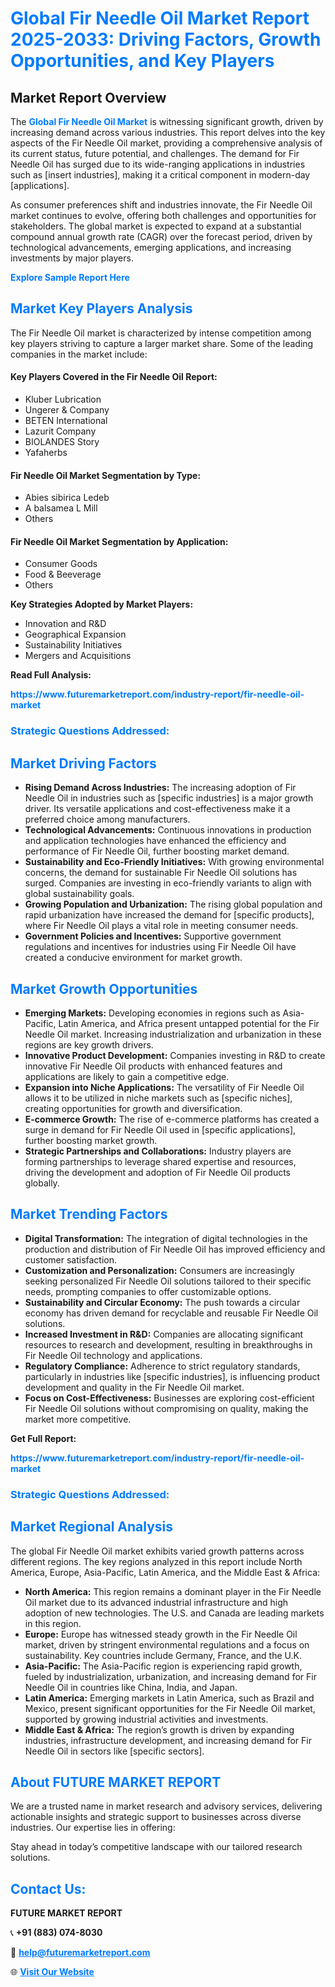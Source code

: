 <h1 style="color: #007BFF;">Global Fir Needle Oil Market Report 2025-2033: Driving Factors, Growth Opportunities, and Key Players</h1>

<section id="overview">
<h2>Market Report Overview</h2>
<p>The <a href="https://www.futuremarketreport.com/industry-report/fir-needle-oil-market" style="color: #007BFF; text-decoration: none;"><strong>Global Fir Needle Oil Market</strong></a> is witnessing significant growth, driven by increasing demand across various industries. This report delves into the key aspects of the Fir Needle Oil market, providing a comprehensive analysis of its current status, future potential, and challenges. The demand for Fir Needle Oil has surged due to its wide-ranging applications in industries such as [insert industries], making it a critical component in modern-day [applications].</p>
<p>As consumer preferences shift and industries innovate, the Fir Needle Oil market continues to evolve, offering both challenges and opportunities for stakeholders. The global market is expected to expand at a substantial compound annual growth rate (CAGR) over the forecast period, driven by technological advancements, emerging applications, and increasing investments by major players.</p>
</section>

<section id="overview">
<p><a href="https://www.futuremarketreport.com/request-sample/reportId=103950" style="color: #007BFF; text-decoration: none;"><strong>Explore Sample Report Here</strong></a></p>
</section>

<section id="key-players">
<h2 style="color: #007BFF;">Market Key Players Analysis</h2>
<p>The Fir Needle Oil market is characterized by intense competition among key players striving to capture a larger market share. Some of the leading companies in the market include:</p>
<h4>Key Players Covered in the Fir Needle Oil Report:</h4>
<ul><li>Kluber Lubrication</li><li>Ungerer &amp; Company</li><li>BETEN International</li><li>Lazurit Company</li><li>BIOLANDES Story</li><li>Yafaherbs</li></ul>
<h4>Fir Needle Oil Market Segmentation by Type:</h4>
<ul><li>Abies sibirica Ledeb</li><li>A balsamea L Mill</li><li>Others</li></ul>

<h4>Fir Needle Oil Market Segmentation by Application:</h4>
<ul><li>Consumer Goods</li><li>Food &amp; Beeverage</li><li>Others</li></ul>
<p><strong>Key Strategies Adopted by Market Players:</strong></p>
<ul>
<li>Innovation and R&D</li>
<li>Geographical Expansion</li>
<li>Sustainability Initiatives</li>
<li>Mergers and Acquisitions</li>
</ul>
</section>

<section>
<p><strong>Read Full Analysis: </strong></p><a href="https://www.futuremarketreport.com/industry-report/fir-needle-oil-market" style="color: #007BFF; text-decoration: none;"><strong>https://www.futuremarketreport.com/industry-report/fir-needle-oil-market</strong></a>
<h3 style="color: #007BFF;">Strategic Questions Addressed:</h3>
</section>

<section id="driving-factors">
<h2 style="color: #007BFF;">Market Driving Factors</h2>
<ul>
<li><strong>Rising Demand Across Industries:</strong> The increasing adoption of Fir Needle Oil in industries such as [specific industries] is a major growth driver. Its versatile applications and cost-effectiveness make it a preferred choice among manufacturers.</li>
<li><strong>Technological Advancements:</strong> Continuous innovations in production and application technologies have enhanced the efficiency and performance of Fir Needle Oil, further boosting market demand.</li>
<li><strong>Sustainability and Eco-Friendly Initiatives:</strong> With growing environmental concerns, the demand for sustainable Fir Needle Oil solutions has surged. Companies are investing in eco-friendly variants to align with global sustainability goals.</li>
<li><strong>Growing Population and Urbanization:</strong> The rising global population and rapid urbanization have increased the demand for [specific products], where Fir Needle Oil plays a vital role in meeting consumer needs.</li>
<li><strong>Government Policies and Incentives:</strong> Supportive government regulations and incentives for industries using Fir Needle Oil have created a conducive environment for market growth.</li>
</ul>
</section>

<section id="growth-opportunities">
<h2 style="color: #007BFF;">Market Growth Opportunities</h2>
<ul>
<li><strong>Emerging Markets:</strong> Developing economies in regions such as Asia-Pacific, Latin America, and Africa present untapped potential for the Fir Needle Oil market. Increasing industrialization and urbanization in these regions are key growth drivers.</li>
<li><strong>Innovative Product Development:</strong> Companies investing in R&D to create innovative Fir Needle Oil products with enhanced features and applications are likely to gain a competitive edge.</li>
<li><strong>Expansion into Niche Applications:</strong> The versatility of Fir Needle Oil allows it to be utilized in niche markets such as [specific niches], creating opportunities for growth and diversification.</li>
<li><strong>E-commerce Growth:</strong> The rise of e-commerce platforms has created a surge in demand for Fir Needle Oil used in [specific applications], further boosting market growth.</li>
<li><strong>Strategic Partnerships and Collaborations:</strong> Industry players are forming partnerships to leverage shared expertise and resources, driving the development and adoption of Fir Needle Oil products globally.</li>
</ul>
</section>

<section id="trending-factors">
<h2 style="color: #007BFF;">Market Trending Factors</h2>
<ul>
<li><strong>Digital Transformation:</strong> The integration of digital technologies in the production and distribution of Fir Needle Oil has improved efficiency and customer satisfaction.</li>
<li><strong>Customization and Personalization:</strong> Consumers are increasingly seeking personalized Fir Needle Oil solutions tailored to their specific needs, prompting companies to offer customizable options.</li>
<li><strong>Sustainability and Circular Economy:</strong> The push towards a circular economy has driven demand for recyclable and reusable Fir Needle Oil solutions.</li>
<li><strong>Increased Investment in R&D:</strong> Companies are allocating significant resources to research and development, resulting in breakthroughs in Fir Needle Oil technology and applications.</li>
<li><strong>Regulatory Compliance:</strong> Adherence to strict regulatory standards, particularly in industries like [specific industries], is influencing product development and quality in the Fir Needle Oil market.</li>
<li><strong>Focus on Cost-Effectiveness:</strong> Businesses are exploring cost-efficient Fir Needle Oil solutions without compromising on quality, making the market more competitive.</li>
</ul>
</section>

<section>
<p><strong>Get Full Report: </strong></p><a href="https://www.futuremarketreport.com/industry-report/fir-needle-oil-market" style="color: #007BFF; text-decoration: none;"><strong>https://www.futuremarketreport.com/industry-report/fir-needle-oil-market</strong></a>
<h3 style="color: #007BFF;">Strategic Questions Addressed:</h3>
</section>


<section id="regional-analysis">
<h2 style="color: #007BFF;">Market Regional Analysis</h2>
<p>The global Fir Needle Oil market exhibits varied growth patterns across different regions. The key regions analyzed in this report include North America, Europe, Asia-Pacific, Latin America, and the Middle East & Africa:</p>
<ul>
<li><strong>North America:</strong> This region remains a dominant player in the Fir Needle Oil market due to its advanced industrial infrastructure and high adoption of new technologies. The U.S. and Canada are leading markets in this region.</li>
<li><strong>Europe:</strong> Europe has witnessed steady growth in the Fir Needle Oil market, driven by stringent environmental regulations and a focus on sustainability. Key countries include Germany, France, and the U.K.</li>
<li><strong>Asia-Pacific:</strong> The Asia-Pacific region is experiencing rapid growth, fueled by industrialization, urbanization, and increasing demand for Fir Needle Oil in countries like China, India, and Japan.</li>
<li><strong>Latin America:</strong> Emerging markets in Latin America, such as Brazil and Mexico, present significant opportunities for the Fir Needle Oil market, supported by growing industrial activities and investments.</li>
<li><strong>Middle East & Africa:</strong> The region’s growth is driven by expanding industries, infrastructure development, and increasing demand for Fir Needle Oil in sectors like [specific sectors].</li>
</ul>
</section>

<footer>
<h2 style="color: #007BFF;">About FUTURE MARKET REPORT</h2>
<p>We are a trusted name in market research and advisory services, delivering actionable insights and strategic support to businesses across diverse industries. Our expertise lies in offering:</p>

<p>Stay ahead in today’s competitive landscape with our tailored research solutions.</p>

<h2 style="color: #007BFF;">Contact Us:</h2>
<p><strong>FUTURE MARKET REPORT</strong></p>
<p>📞 <strong>+91 (883) 074-8030</strong></p>
<p>📧 <strong><a href="mailto:help@futuremarketreport.com" style="color: #007BFF;">help@futuremarketreport.com</a></strong></p>
<p>🌐 <strong><a href="https://www.futuremarketreport.com/" style="color: #007BFF;">Visit Our Website</a></strong></p>
</footer>